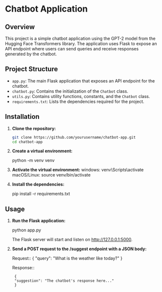 # Chatbot Application

## Overview

This project is a simple chatbot application using the GPT-2 model from the Hugging Face Transformers library. The application uses Flask to expose an API endpoint where users can send queries and receive responses generated by the chatbot.

## Project Structure

- `app.py`: The main Flask application that exposes an API endpoint for the chatbot.
- `chatbot.py`: Contains the initialization of the `Chatbot` class.
- `utils.py`: Contains utility functions, constants, and the `Chatbot` class.
- `requirements.txt`: Lists the dependencies required for the project.

## Installation

1. **Clone the repository:**

   ```bash
   git clone https://github.com/yourusername/chatbot-app.git
   cd chatbot-app

2. **Create a virtual environment:**

    python -m venv venv

3. **Activate the virtual environment:**
    windows:
        venv\Scripts\activate
    macOS/Linux:
        source venv/bin/activate

4. **Install the dependencies:**

    pip install -r requirements.txt

## Usage

1. **Run the Flask application:**

    python app.py

    The Flask server will start and listen on http://127.0.0.1:5000.

2. **Send a POST request to the /suggest endpoint with a JSON body:**

    Request::
        {
        "query": "What is the weather like today?"
        }

    Response::

        {
        "suggestion": "The chatbot's response here..."
        }
